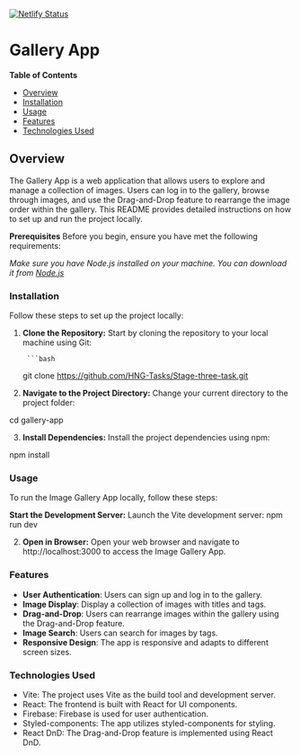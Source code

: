 [![Netlify Status](https://api.netlify.com/api/v1/badges/d309ca86-e414-45b0-815b-3e6ca4dbe17e/deploy-status)](https://app.netlify.com/sites/hng-gallery-app-task/deploys)

# Gallery App
**Table of Contents**
- [Overview](#overview)
- [Installation](#installation)
- [Usage](#usage)
- [Features](#features)
- [Technologies Used](#technologies-used)

## Overview
The Gallery App is a web application that allows users to explore and manage a collection of images. Users can log in to the gallery, browse through images, and use the Drag-and-Drop feature to rearrange the image order within the gallery. This README provides detailed instructions on how to set up and run the project locally.

**Prerequisites**
Before you begin, ensure you have met the following requirements:

*Make sure you have Node.js installed on your machine. You can download it from [Node.js](nodejs.org.)*

### Installation
Follow these steps to set up the project locally:

1. **Clone the Repository:** Start by cloning the repository to your local machine using Git:

        ```bash
    git clone https://github.com/HNG-Tasks/Stage-three-task.git

2. **Navigate to the Project Directory:** Change your current directory to the project folder:

cd gallery-app

3. **Install Dependencies:** Install the project dependencies using npm:

npm install

### Usage
To run the Image Gallery App locally, follow these steps:

**Start the Development Server:** Launch the Vite development server:
npm run dev

2. **Open in Browser:** Open your web browser and navigate to http://localhost:3000 to access the Image Gallery App.

### Features
- **User Authentication**: Users can sign up and log in to the gallery.
- **Image Display**: Display a collection of images with titles and tags.
- **Drag-and-Drop**: Users can rearrange images within the gallery using the Drag-and-Drop feature.
- **Image Search**: Users can search for images by tags.
- **Responsive Design**: The app is responsive and adapts to different screen sizes.

### Technologies Used
- Vite: The project uses Vite as the build tool and development server.
- React: The frontend is built with React for UI components.
- Firebase: Firebase is used for user authentication.
- Styled-components: The app utilizes styled-components for styling.
- React DnD: The Drag-and-Drop feature is implemented using React DnD.